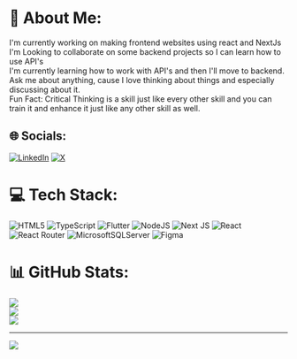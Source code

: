 # 💫 About Me:
I'm currently working on making frontend websites using react and NextJs<br>I'm Looking to collaborate on some backend projects so I can learn how to use API's <br>I'm currently learning how to work with API's and then I'll move to backend.<br>Ask me about anything, cause I love thinking about things and especially discussing about it.<br>Fun Fact: Critical Thinking is a skill just like every other skill and you can train it and enhance it just like any other skill as well.


## 🌐 Socials:
[![LinkedIn](https://img.shields.io/badge/LinkedIn-%230077B5.svg?logo=linkedin&logoColor=white)](https://linkedin.com/in/https://www.linkedin.com/in/junaid-javed-3a7282235/) [![X](https://img.shields.io/badge/X-black.svg?logo=X&logoColor=white)](https://x.com/MrJuna1d) 

# 💻 Tech Stack:
![HTML5](https://img.shields.io/badge/html5-%23E34F26.svg?style=flat&logo=html5&logoColor=white) ![TypeScript](https://img.shields.io/badge/typescript-%23007ACC.svg?style=flat&logo=typescript&logoColor=white) ![Flutter](https://img.shields.io/badge/Flutter-%2302569B.svg?style=flat&logo=Flutter&logoColor=white) ![NodeJS](https://img.shields.io/badge/node.js-6DA55F?style=flat&logo=node.js&logoColor=white) ![Next JS](https://img.shields.io/badge/Next-black?style=flat&logo=next.js&logoColor=white) ![React](https://img.shields.io/badge/react-%2320232a.svg?style=flat&logo=react&logoColor=%2361DAFB) ![React Router](https://img.shields.io/badge/React_Router-CA4245?style=flat&logo=react-router&logoColor=white) ![MicrosoftSQLServer](https://img.shields.io/badge/Microsoft%20SQL%20Server-CC2927?style=flat&logo=microsoft%20sql%20server&logoColor=white) ![Figma](https://img.shields.io/badge/figma-%23F24E1E.svg?style=flat&logo=figma&logoColor=white)
# 📊 GitHub Stats:
![](https://github-readme-stats.vercel.app/api?username=MrJuna1d&theme=dark&hide_border=false&include_all_commits=false&count_private=false)<br/>
![](https://github-readme-streak-stats.herokuapp.com/?user=MrJuna1d&theme=dark&hide_border=false)<br/>
![](https://github-readme-stats.vercel.app/api/top-langs/?username=MrJuna1d&theme=dark&hide_border=false&include_all_commits=false&count_private=false&layout=compact)

---
[![](https://visitcount.itsvg.in/api?id=junaid61155&icon=0&color=4)](https://visitcount.itsvg.in)

<!-- Proudly created with GPRM ( https://gprm.itsvg.in ) -->

